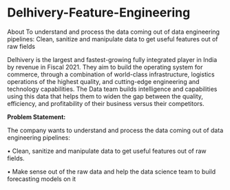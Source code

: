 # Delhivery-Feature-Engineering
About To understand and process the data coming out of data engineering pipelines: Clean, sanitize and manipulate data to get useful features out of raw fields

Delhivery is the largest and fastest-growing fully integrated player in India by revenue in Fiscal 2021. They aim to build the operating system for commerce, through a combination of world-class infrastructure, logistics operations of the highest quality, and cutting-edge engineering and technology capabilities. The Data team builds intelligence and capabilities using this data that helps them to widen the gap between the quality, efficiency, and profitability of their business versus their competitors.

**Problem Statement:**

The company wants to understand and process the data coming out of data engineering pipelines:

• Clean, sanitize and manipulate data to get useful features out of raw fields.

• Make sense out of the raw data and help the data science team to build forecasting models on it
